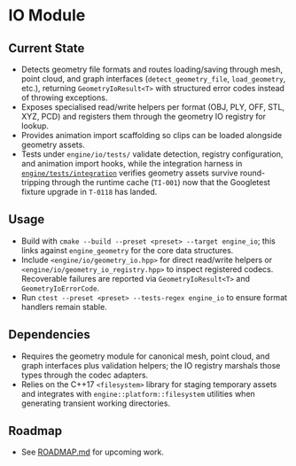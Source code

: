 # IO Module

## Current State
- Detects geometry file formats and routes loading/saving through mesh, point cloud, and graph interfaces (`detect_geometry_file`, `load_geometry`, etc.), returning `GeometryIoResult<T>` with structured error codes instead of throwing exceptions.
- Exposes specialised read/write helpers per format (OBJ, PLY, OFF, STL, XYZ, PCD) and registers them through the geometry IO registry for lookup.
- Provides animation import scaffolding so clips can be loaded alongside geometry assets.
- Tests under `engine/io/tests/` validate detection, registry configuration, and
  animation import hooks, while the integration harness in
  [`engine/tests/integration`](../../../engine/tests/integration/README.md) verifies geometry
  assets survive round-tripping through the runtime cache (`TI-001`) now that the
  Googletest fixture upgrade in `T-0118` has landed.

## Usage
- Build with `cmake --build --preset <preset> --target engine_io`; this links against `engine_geometry` for the core data structures.
- Include `<engine/io/geometry_io.hpp>` for direct read/write helpers or `<engine/io/geometry_io_registry.hpp>` to inspect registered codecs. Recoverable failures are reported via `GeometryIoResult<T>` and `GeometryIoErrorCode`.
- Run `ctest --preset <preset> --tests-regex engine_io` to ensure format handlers remain stable.

## Dependencies
- Requires the geometry module for canonical mesh, point cloud, and graph interfaces plus validation helpers; the IO registry marshals those types through the codec adapters.
- Relies on the C++17 `<filesystem>` library for staging temporary assets and integrates with `engine::platform::filesystem` utilities when generating transient working directories.

## Roadmap
- See [ROADMAP.md](ROADMAP.md) for upcoming work.
